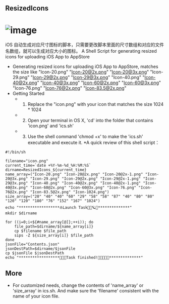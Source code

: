 ## ResizedIcons
![image](https://github.com/abredo/ResizedIcons/blob/master/ResizeIcon.gif) 
===========
iOS 自动生成对应尺寸图标的脚本，只需要更改脚本里面的尺寸数组和对应的文件名数组，就可以生成对应大小的图标。
A Shell Script for generating resized icons for uploading iOS App to AppStore
*  Generating resized icons for uploading iOS App to AppStore, matches  the size like "Icon-20.png" "Icon-20@2x.png" "Icon-20@3x.png" "Icon-29.png" "Icon-29@2x.png" "Icon-29@3x.png" "Icon-40.png" "Icon-40@2x.png" "Icon-40@3x.png" "Icon-60@2x.png" "Icon-60@3x.png" "Icon-76.png" "Icon-76@2x.png" "Icon-83.5@2x.png"
* Getting Started
    * 1. Replace the "icon.png" with your icon that matches the size 1024 * 1024
    * 2. Open your terminal in OS X, 'cd' into the folder that contains 'icon.png' and 'ics.sh'
    * 3. Use the shell command 'chmod +x' to make the 'ics.sh' executable and execute it.
*A quick review of this shell script：
```objc
#!/bin/sh

filename="icon.png"
current_time=`date +%Y-%m-%d_%H:%M:%S`
dirname=ResizedIcons_${current_time}
name_array=("Icon-20.png" "Icon-20@2x.png" "Icon-20@2x-1.png" "Icon-20@3x.png" "Icon-29.png" "Icon-29@2x.png" "Icon-29@2x-1.png" "Icon-29@3x.png" "Icon-40.png" "Icon-40@2x.png" "Icon-40@2x-1.png" "Icon-40@3x.png" "Icon-60@2x.png" "Icon-60@3x.png" "Icon-76.png" "Icon-76@2x.png" "Icon-83.5@2x.png" "Icon-1024.png")
size_array=("20" "40" "40" "60" "29" "58" "58" "87" "40" "80" "80" "120" "120" "180" "76" "152" "167" "1024")
echo "******************⛵️Launch Task🌲🎄🪐🌈**************"
mkdir $dirname

for ((i=0;i<${#name_array[@]};++i)); do
    file_path=$dirname/${name_array[i]}
    cp $filename $file_path
    sips -Z ${size_array[i]} $file_path
done
jsonFile="Contents.json"
jsonDestPath=$dirname/$jsonFile
cp $jsonFile $jsonDestPath
echo "******************🌻🌞✅Task finished!🌟🌟🌟🌟🌟**************"
```
## More
* For customized needs, change the contents of  'name_array' or  'size_array' in  ics.sh. And make sure the 'filename' consistent with      the name of your icon file.
